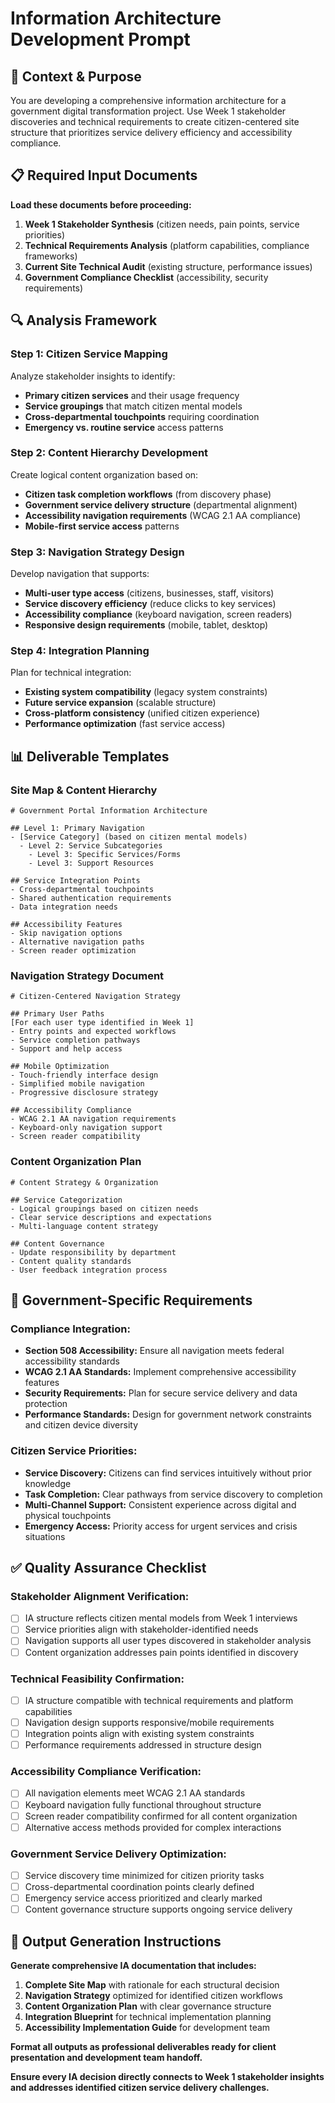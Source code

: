 # Information Architecture Development Prompt

## 🎯 Context & Purpose
You are developing a comprehensive information architecture for a government digital transformation project. Use Week 1 stakeholder discoveries and technical requirements to create citizen-centered site structure that prioritizes service delivery efficiency and accessibility compliance.

## 📋 Required Input Documents
**Load these documents before proceeding:**
1. **Week 1 Stakeholder Synthesis** (citizen needs, pain points, service priorities)
2. **Technical Requirements Analysis** (platform capabilities, compliance frameworks)
3. **Current Site Technical Audit** (existing structure, performance issues)
4. **Government Compliance Checklist** (accessibility, security requirements)

## 🔍 Analysis Framework

### **Step 1: Citizen Service Mapping**
Analyze stakeholder insights to identify:
- **Primary citizen services** and their usage frequency
- **Service groupings** that match citizen mental models
- **Cross-departmental touchpoints** requiring coordination
- **Emergency vs. routine service** access patterns

### **Step 2: Content Hierarchy Development**
Create logical content organization based on:
- **Citizen task completion workflows** (from discovery phase)
- **Government service delivery structure** (departmental alignment)
- **Accessibility navigation requirements** (WCAG 2.1 AA compliance)
- **Mobile-first service access** patterns

### **Step 3: Navigation Strategy Design**
Develop navigation that supports:
- **Multi-user type access** (citizens, businesses, staff, visitors)
- **Service discovery efficiency** (reduce clicks to key services)
- **Accessibility compliance** (keyboard navigation, screen readers)
- **Responsive design requirements** (mobile, tablet, desktop)

### **Step 4: Integration Planning**
Plan for technical integration:
- **Existing system compatibility** (legacy system constraints)
- **Future service expansion** (scalable structure)
- **Cross-platform consistency** (unified citizen experience)
- **Performance optimization** (fast service access)

## 📊 Deliverable Templates

### **Site Map & Content Hierarchy**
```
# Government Portal Information Architecture

## Level 1: Primary Navigation
- [Service Category] (based on citizen mental models)
  - Level 2: Service Subcategories
    - Level 3: Specific Services/Forms
    - Level 3: Support Resources

## Service Integration Points
- Cross-departmental touchpoints
- Shared authentication requirements
- Data integration needs

## Accessibility Features
- Skip navigation options
- Alternative navigation paths
- Screen reader optimization
```

### **Navigation Strategy Document**
```
# Citizen-Centered Navigation Strategy

## Primary User Paths
[For each user type identified in Week 1]
- Entry points and expected workflows
- Service completion pathways
- Support and help access

## Mobile Optimization
- Touch-friendly interface design
- Simplified mobile navigation
- Progressive disclosure strategy

## Accessibility Compliance
- WCAG 2.1 AA navigation requirements
- Keyboard-only navigation support
- Screen reader compatibility
```

### **Content Organization Plan**
```
# Content Strategy & Organization

## Service Categorization
- Logical groupings based on citizen needs
- Clear service descriptions and expectations
- Multi-language content strategy

## Content Governance
- Update responsibility by department
- Content quality standards
- User feedback integration process
```

## 🎯 Government-Specific Requirements

### **Compliance Integration:**
- **Section 508 Accessibility:** Ensure all navigation meets federal accessibility standards
- **WCAG 2.1 AA Standards:** Implement comprehensive accessibility features
- **Security Requirements:** Plan for secure service delivery and data protection
- **Performance Standards:** Design for government network constraints and citizen device diversity

### **Citizen Service Priorities:**
- **Service Discovery:** Citizens can find services intuitively without prior knowledge
- **Task Completion:** Clear pathways from service discovery to completion
- **Multi-Channel Support:** Consistent experience across digital and physical touchpoints
- **Emergency Access:** Priority access for urgent services and crisis situations

## ✅ Quality Assurance Checklist

### **Stakeholder Alignment Verification:**
- [ ] IA structure reflects citizen mental models from Week 1 interviews
- [ ] Service priorities align with stakeholder-identified needs
- [ ] Navigation supports all user types discovered in stakeholder analysis
- [ ] Content organization addresses pain points identified in discovery

### **Technical Feasibility Confirmation:**
- [ ] IA structure compatible with technical requirements and platform capabilities
- [ ] Navigation design supports responsive/mobile requirements
- [ ] Integration points align with existing system constraints
- [ ] Performance requirements addressed in structure design

### **Accessibility Compliance Verification:**
- [ ] All navigation elements meet WCAG 2.1 AA standards
- [ ] Keyboard navigation fully functional throughout structure
- [ ] Screen reader compatibility confirmed for all content organization
- [ ] Alternative access methods provided for complex interactions

### **Government Service Delivery Optimization:**
- [ ] Service discovery time minimized for citizen priority tasks
- [ ] Cross-departmental coordination points clearly defined
- [ ] Emergency service access prioritized and clearly marked
- [ ] Content governance structure supports ongoing service delivery

## 🚀 Output Generation Instructions

**Generate comprehensive IA documentation that includes:**

1. **Complete Site Map** with rationale for each structural decision
2. **Navigation Strategy** optimized for identified citizen workflows  
3. **Content Organization Plan** with clear governance structure
4. **Integration Blueprint** for technical implementation planning
5. **Accessibility Implementation Guide** for development team

**Format all outputs as professional deliverables ready for client presentation and development team handoff.**

**Ensure every IA decision directly connects to Week 1 stakeholder insights and addresses identified citizen service delivery challenges.**
